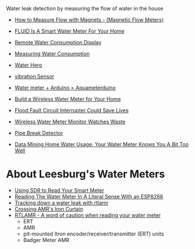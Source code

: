 
Water leak detection by measuring the flow of water in the house

* [How to Measure Flow with Magnets - (Magnetic Flow Meters)](https://www.youtube.com/watch?v=TR0baWuB6v4&feature=youtu.be)
* [FLUID Is A Smart Water Meter For Your Home][01]
* [Remote Water Consumption Display][02]
* [Measuring Water Consumption][03]
* [Water Hero][04]
* [vibration Sensor](http://www.phidgets.com/products.php?product_id=1104)
* [Water meter + Arduino = Aquameterduino](http://www.instructables.com/id/Water-meter-Arduino-Aquameterduino-/?ALLSTEPS)
* [Build a Wireless Water Meter for Your Home](http://spectrum.ieee.org/geek-life/hands-on/build-a-wireless-water-meter-for-your-home)
* [Flood Fault Circuit Interrupter Could Save Lives](https://hackaday.com/2018/05/16/flood-fault-circuit-interrupter-could-save-lives/)
* [Wireless Water Meter Monitor Watches Waste](https://hackaday.com/2015/12/06/wireless-water-meter-monitor-watches-waste/)
* [Pipe Break Detector](https://www.hackster.io/jeffaddleman/pipe-break-detector-44e438)

* [Data Mining Home Water Usage; Your Water Meter Knows You A Bit Too Well](https://hackaday.com/2019/08/14/data-mining-home-water-usage-your-water-meter-knows-you-a-bit-too-well/)

# About Leesburg's Water Meters
* [Using SDR to Read Your Smart Meter](https://hackaday.com/2014/02/25/using-sdr-to-read-your-smart-meter/)
* [Reading The Water Meter In A Literal Sense With an ESP8266](https://hackaday.com/2019/09/06/reading-the-water-meter-in-a-literal-sense-with-an-esp8266/)
* [Tracking down a water leak with rtlamr](https://irrational.net/2019/03/26/tracking-down-a-water-leak/)
* [Crossing AMR's Iron Curtain](https://www.wwdmag.com/meter-reading-services/crossing-amrs-iron-curtain)
* [RTLAMR - A word of caution when reading your water meter](https://www.reddit.com/r/RTLSDR/comments/3dh2ag/rtlamr_a_word_of_caution_when_reading_your_water/)
    - ERT
    - AMR
    - pit-mounted Itron encoder/receiver/transmitter (ERT) units
    - Badger Meter AMR



[01]:http://techcrunch.com/2015/09/15/fluid-is-a-smart-water-meter-for-your-home/?ncid=rss&utm_source=feedburner&utm_medium=feed&utm_campaign=Feed%3A+Techcrunch+%28TechCrunch%29&utm_content=FaceBook&sr_share=facebook#.yjgy2z:WRLX
[02]:https://hackaday.io/project/1460-remote-water-consumption-display
[03]:https://hackaday.io/project/4648-analogio-a-full-stack-iot-platform/log/23608-measuring-water-consumption
[04]:http://www.waterheroinc.com/
[05]:
[06]:
[07]:
[08]:
[09]:
[10]:
